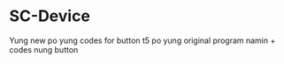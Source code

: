 # SC-Device
Yung new po yung codes for button
t5 po yung original program namin + codes nung button
